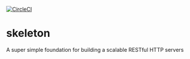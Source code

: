 [![CircleCI](https://circleci.com/gh/dkijc/skeleton.svg?style=svg)](https://circleci.com/gh/dkijc/skeleton)

skeleton
============
A super simple foundation for building a scalable RESTful HTTP servers
